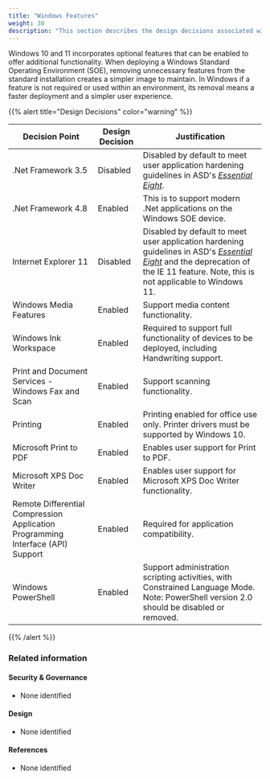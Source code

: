 ```yaml
---
title: "Windows Features"
weight: 30
description: "This section describes the design decisions associated with Windows features on Windows 10 and 11 endpoints configured according to guidance in ASD's Blueprint for Secure Cloud."
---
```


Windows 10 and 11 incorporates optional features that can be enabled to offer additional functionality. When deploying a Windows Standard Operating Environment (SOE), removing unnecessary features from the standard installation creates a simpler image to maintain. In Windows if a feature is not required or used within an environment, its removal means a faster deployment and a simpler user experience.

{{% alert title="Design Decisions" color="warning" %}}

| Decision Point                                                                  | Design Decision | Justification                                                                                                                                                                                                                         |
|---------------------------------------------------------------------------------|-----------------|---------------------------------------------------------------------------------------------------------------------------------------------------------------------------------------------------------------------------------------|
| .Net Framework 3.5                                                              | Disabled        | Disabled by default to meet user application hardening guidelines in ASD's [*Essential Eight*](https://www.cyber.gov.au/resources-business-and-government/essential-cyber-security/essential-eight).                                                                                       |
| .Net Framework 4.8                                                              | Enabled         | This is to support modern .Net applications on the Windows SOE device.                                                                                                                                                                |
| Internet Explorer 11                                                            | Disabled        | Disabled by default to meet user application hardening guidelines in ASD's [*Essential Eight*](https://www.cyber.gov.au/resources-business-and-government/essential-cyber-security/essential-eight) and the deprecation of the IE 11 feature. Note, this is not applicable to Windows 11. |
| Windows Media Features                                                          | Enabled         | Support media content functionality.                                                                                                                                                                                                  |
| Windows Ink Workspace                                                           | Enabled         | Required to support full functionality of devices to be deployed, including Handwriting support.                                                                                                                                      |
| Print and Document Services - Windows Fax and Scan                              | Enabled         | Support scanning functionality.                                                                                                                                                                                                       |
| Printing                                                                        | Enabled         | Printing enabled for office use only. Printer drivers must be supported by Windows 10.                                                                                                                                                |
| Microsoft Print to PDF                                                          | Enabled         | Enables user support for Print to PDF.                                                                                                                                                                                                |
| Microsoft XPS Doc Writer                                                        | Enabled         | Enables user support for Microsoft XPS Doc Writer functionality.                                                                                                                                                                      |
| Remote Differential Compression Application Programming Interface (API) Support | Enabled         | Required for application compatibility.                                                                                                                                                                                               |
| Windows PowerShell                                                              | Enabled         | Support administration scripting activities, with Constrained Language Mode. Note: PowerShell version 2.0 should be disabled or removed.                                                                                              |

{{% /alert %}}

### Related information

#### Security & Governance

* None identified

#### Design

* None identified

#### References

* None identified
